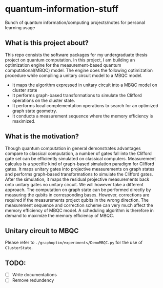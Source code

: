 # quantum-information-stuff
Bunch of quantum information/computing projects/notes for personal learning usage

## What is this project about?
This repo consists the software packages for my undergraduate thesis project on quantum computation. In this project, I am building an optimization engine for the measurement-based quantum computational(MBQC) model. The engine does the following optimization procedure while compiling a unitary circuit model to a MBQC model.
- It maps the algorithm expressed in unitary circuit into a MBQC model on cluster state
- It performs graph-based transformations to simulate the Clifford operations on the cluster state.
- It performs local complementation operations to search for an optimized graph state geometry.
- It conducts a measurement sequence where the memory efficiency is maximized.

## What is the motivation?
Though quantum computation in general demonstrates advantages compare to classical computation, a number of gates fall into the Clifford gate set can be efficiently simulated on classical computers. Measurement calculus is a specific kind of graph-based simulation paradigm for Clifford gates. It maps unitary gates into projective measurements on graph states and performs graph-based transformations to simulate the Clifford gates. After the simulation, it maps the residual projective measurements back onto unitary gates no unitary circuit. We will however take a different approach. The computation on graph state can be performed directly by measuring the qubits in corresponding bases. However, corrections are required if the measurements project qubits in the wrong direction. The measurement sequence and correction scheme can very much affect the memory efficiency of MBQC model. A scheduling algorithm is therefore in demand to maximize the memory efficiency of MBQC.

## Unitary circuit to MBQC
Please refer to `./graphoptim/experiments/DemoMBQC.py` for the use of `ClusterState`.

## TODO:
- [ ] Write documentations
- [ ] Remove redundency
